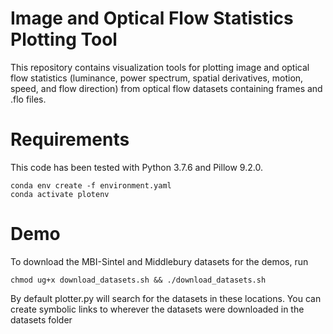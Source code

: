 # Image and Optical Flow Statistics Plotting Tool
This repository contains visualization tools for plotting image and optical flow statistics (luminance, power spectrum, spatial derivatives, motion, speed, and flow direction)
from optical flow datasets containing frames and .flo files.

# Requirements
This code has been tested with Python 3.7.6 and Pillow 9.2.0.

    conda env create -f environment.yaml
    conda activate plotenv
    
# Demo
To download the MBI-Sintel and Middlebury datasets for the demos, run

    chmod ug+x download_datasets.sh && ./download_datasets.sh
    
By default plotter.py will search for the datasets in these locations. You can create symbolic links to wherever the datasets were downloaded in the datasets folder
